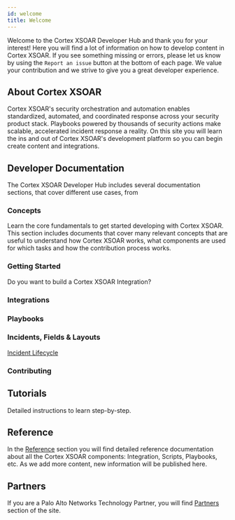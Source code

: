 ```yaml
---
id: welcome
title: Welcome
---
```


Welcome to the Cortex XSOAR Developer Hub and thank you for your interest! Here you will find a lot of information on how to develop content in Cortex XSOAR. If you see something missing or errors, please let us know by using the `Report an issue` button at the bottom of each page. We value your contribution and we strive to give you a great developer experience.

## About Cortex XSOAR

Cortex XSOAR's security orchestration and automation enables standardized, automated, and coordinated response across your security product stack. Playbooks powered by thousands of security actions make scalable, accelerated incident response a reality. On this site you will learn the ins and out of Cortex XSOAR's development platform so you can begin create content and integrations.

## Developer Documentation

The Cortex XSOAR Developer Hub includes several documentation sections, that cover different use cases, from 

### Concepts

Learn the core fundamentals to get started developing with Cortex XSOAR. This section includes documents that cover many relevant concepts that are useful to understand how Cortex XSOAR works, what components are used for which tasks and how the contribution process works.

### Getting Started

Do you want to build a Cortex XSOAR Integration? 

### Integrations

### Playbooks

### Incidents, Fields & Layouts

[Incident Lifecycle](incidents/incident-xsoar-incident-lifecycle)

### Contributing

## Tutorials

Detailed instructions to learn step-by-step.

## Reference

In the [Reference](reference/index) section you will find detailed reference documentation about all the Cortex XSOAR components: Integration, Scripts, Playbooks, etc. As we add more content, new information will be published here.

## Partners

If you are a Palo Alto Networks Technology Partner, you will find [Partners](partners/why-xsoar) section of the site.